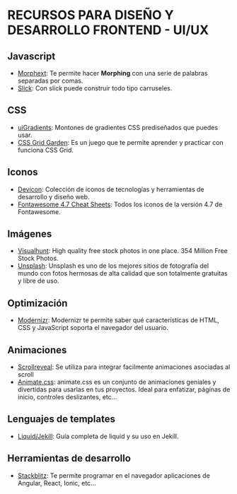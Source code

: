 # RECURSOS PARA DISEÑO Y DESARROLLO FRONTEND - UI/UX

## Javascript
- [Morphext](http://morphext.fyianlai.com/): Te permite hacer **Morphing** con una serie de palabras separadas por comas.
- [Slick](http://kenwheeler.github.io/slick/): Con slick puede construir todo tipo carruseles.

## CSS
- [uiGradients](https://uigradients.com): Montones de gradientes CSS prediseñados que puedes usar.
- [CSS Grid Garden](http://cssgridgarden.com): Es un juego que te permite aprender y practicar con funciona CSS Grid.

## Iconos
- [Devicon](http://konpa.github.io/devicon/): Colección de iconos de tecnologías y herramientas de desarrollo y diseño web.
- [Fontawesome 4.7 Cheat Sheets](https://fontawesome.bootstrapcheatsheets.com/): Todos los iconos de la versión 4.7 de Fontawesome.

## Imágenes
- [Visualhunt](https://visualhunt.com/): High quality free stock photos in one place. 354 Million Free Stock Photos.
- [Unsplash](https://unsplash.com/): Unsplash es uno de los mejores sitios de fotografía del mundo con fotos hermosas de alta calidad que son totalmente gratuitas y libre de uso.

## Optimización
- [Modernizr](https://modernizr.com/): Modernizr te permite saber qué características de HTML, CSS y JavaScript soporta el navegador del usuario.

## Animaciones
- [Scrollreveal](https://github.com/jlmakes/scrollreveal): Se utiliza para integrar facilmente animaciones asociadas al scroll
- [Animate.css](https://daneden.github.io/animate.css/): animate.css es un conjunto de animaciones geniales y divertidas para usarlas en tus proyectos. Ideal para enfatizar, páginas de inicio, controles deslizantes, etc...

## Lenguajes de templates
- [Liquid/Jekill](https://learn.cloudcannon.com/jekyll/introduction-to-liquid/): Guía completa de liquid y su uso en Jekill.

## Herramientas de desarrollo
- [Stackblitz](https://stackblitz.com/): Te permite programar en el navegador aplicaciones de Angular, React, Ionic, etc...
